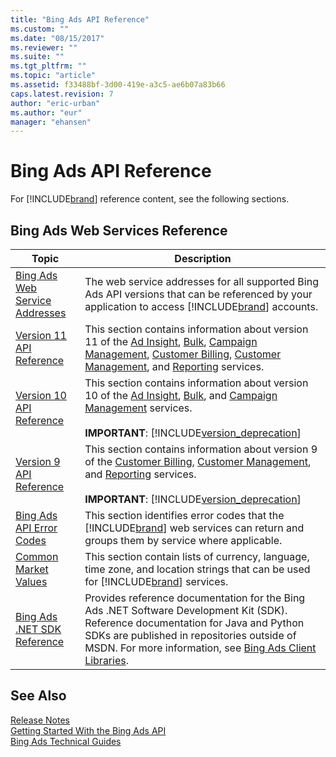 ```yaml
---
title: "Bing Ads API Reference"
ms.custom: ""
ms.date: "08/15/2017"
ms.reviewer: ""
ms.suite: ""
ms.tgt_pltfrm: ""
ms.topic: "article"
ms.assetid: f33488bf-3d00-419e-a3c5-ae6b07a83b66
caps.latest.revision: 7
author: "eric-urban"
ms.author: "eur"
manager: "ehansen"
---
```

# Bing Ads API Reference
For [!INCLUDE[brand](../concepts/guides/includes/brand.md)] reference content, see the following sections.

## Bing Ads Web Services Reference

|Topic|Description|
|---------|---------------|
|[Bing Ads Web Service Addresses](../concepts/api-reference/bing-ads-web-service-addresses.md)|The web service addresses for all supported Bing Ads API versions that can be referenced by your application to access [!INCLUDE[brand](../concepts/guides/includes/brand.md)] accounts.|
|[Version 11 API Reference](../concepts/api-reference/version-11-api-reference.md)|This section contains information about version 11 of the [Ad Insight](https://msdn.microsoft.com/library/bing-ads-ad-insight-service-reference(v=msads.110).aspx), [Bulk](https://msdn.microsoft.com/library/bing-ads-bulk-service-reference(v=msads.110).aspx), [Campaign Management](https://msdn.microsoft.com/library/bing-ads-campaign-management-service-reference(v=msads.110).aspx), [Customer Billing](https://msdn.microsoft.com/library/bing-ads-customer-billing-service-reference(v=msads.110).aspx), [Customer Management](https://msdn.microsoft.com/library/bing-ads-customer-management-service-reference(v=msads.110).aspx), and [Reporting](https://msdn.microsoft.com/library/bing-ads-reporting-service-reference(v=msads.110).aspx) services.|
|[Version 10 API Reference](../concepts/api-reference/version-10-api-reference.md)|This section contains information about version 10 of the [Ad Insight](https://msdn.microsoft.com/library/bing-ads-ad-insight-service-reference(v=msads.100).aspx), [Bulk](https://msdn.microsoft.com/library/bing-ads-bulk-service-reference(v=msads.100).aspx), and [Campaign Management](https://msdn.microsoft.com/library/bing-ads-campaign-management-service-reference(v=msads.100).aspx) services.<br/><br/>**IMPORTANT**: [!INCLUDE[version_deprecation](../concepts/api-reference/includes/version-deprecation.md)]|
|[Version 9 API Reference](../concepts/api-reference/version-9-api-reference.md)|This section contains information about version 9 of the [Customer Billing](https://msdn.microsoft.com/library/bing-ads-customer-billing-service-reference(v=msads.90).aspx), [Customer Management](https://msdn.microsoft.com/library/bing-ads-customer-management-service-reference(v=msads.90).aspx), and [Reporting](https://msdn.microsoft.com/library/bing-ads-reporting-service-reference(v=msads.90).aspx) services.<br/><br/>**IMPORTANT**: [!INCLUDE[version_deprecation](../concepts/api-reference/includes/version-deprecation.md)]|
|[Bing Ads API Error Codes](../concepts/api-reference/bing-ads-api-error-codes.md)|This section identifies error codes that the [!INCLUDE[brand](../concepts/guides/includes/brand.md)] web services can return and groups them by service where applicable.|
|[Common Market Values](../concepts/api-reference/common-market-values.md)|This section contain lists of currency, language, time zone, and location strings that can be used for [!INCLUDE[brand](../concepts/guides/includes/brand.md)] services.|
|[Bing Ads .NET SDK Reference](../concepts/api-reference/bing-ads-net-sdk-reference.md)|Provides reference documentation for the Bing Ads .NET Software Development Kit (SDK). Reference documentation for Java and Python SDKs are published in repositories outside of MSDN. For more information, see [Bing Ads Client Libraries](../concepts/bing-ads-client-libraries.md).|

## See Also
[Release Notes](../concepts/release-notes.md)  
[Getting Started With the Bing Ads API](../concepts/get-started/getting-started-with-the-bing-ads-api.md)  
[Bing Ads Technical Guides](../concepts/guides/bing-ads-technical-guides.md)  

